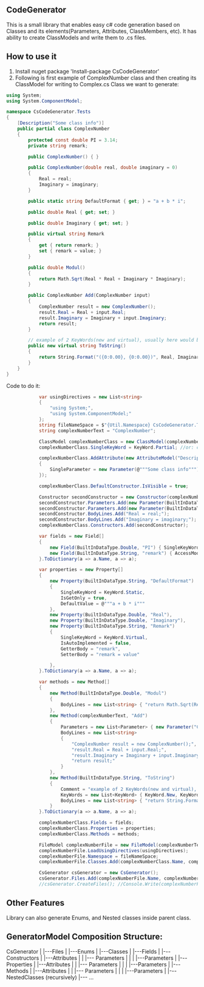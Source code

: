 ## CodeGenerator
This is a small library that enables easy c# code generation based on Classes and its elements(Parameters, Attributes, ClassMembers, etc).
It has ability to create ClassModels and write them to .cs files.

## How to use it
1. Install nuget package
  'Install-package CsCodeGenerator'
2. Following is first example of ComplexNumber class and then creating its ClassModel for writing to Complex.cs
Class we want to generate:
````csharp
using System;
using System.ComponentModel;

namespace CsCodeGenerator.Tests
{
    [Description("Some class info")]
    public partial class ComplexNumber
    {
        protected const double PI = 3.14;
        private string remark;

        public ComplexNumber() { }

        public ComplexNumber(double real, double imaginary = 0)
        {
            Real = real;
            Imaginary = imaginary;
        }

        public static string DefaultFormat { get; } = "a + b * i";

        public double Real { get; set; }

        public double Imaginary { get; set; }

        public virtual string Remark
        {
            get { return remark; }
            set { remark = value; }
        }

        public double Modul()
        {
            return Math.Sqrt(Real * Real + Imaginary * Imaginary);
        }

        public ComplexNumber Add(ComplexNumber input)
        {
            ComplexNumber result = new ComplexNumber();
            result.Real = Real + input.Real;
            result.Imaginary = Imaginary + input.Imaginary;
            return result;
        }

        // example of 2 KeyWords(new and virtual), usually here would be just virtual
        public new virtual string ToString()
        {
            return String.Format("({0:0.00}, {0:0.00})", Real, Imaginary);
        }
    }
}
````

Code to do it:
````csharp
            var usingDirectives = new List<string>
            {
                "using System;",
                "using System.ComponentModel;"
            };
            string fileNameSpace = $"{Util.Namespace} CsCodeGenerator.Tests";
            string complexNumberText = "ComplexNumber";

            ClassModel complexNumberClass = new ClassModel(complexNumberText);
            complexNumberClass.SingleKeyWord = KeyWord.Partial; //or: complexNumberClass.KeyWords.Add(KeyWord.Partial);

            complexNumberClass.AddAttribute(new AttributeModel("Description")
            {
                SingleParameter = new Parameter(@"""Some class info""")
            });

            complexNumberClass.DefaultConstructor.IsVisible = true;

            Constructor secondConstructor = new Constructor(complexNumberClass.Name);
            secondConstructor.Parameters.Add(new Parameter(BuiltInDataType.Double, "real"));
            secondConstructor.Parameters.Add(new Parameter(BuiltInDataType.Double, "imaginary") { Value = "0" });
            secondConstructor.BodyLines.Add("Real = real;");
            secondConstructor.BodyLines.Add("Imaginary = imaginary;");
            complexNumberClass.Constructors.Add(secondConstructor);

            var fields = new Field[]
            {
                new Field(BuiltInDataType.Double, "PI") { SingleKeyWord = KeyWord.Const, DefaultValue = "3.14" },
                new Field(BuiltInDataType.String, "remark") { AccessModifier = AccessModifier.Private },
            }.ToDictionary(a => a.Name, a => a);

            var properties = new Property[]
            {
                new Property(BuiltInDataType.String, "DefaultFormat")
                {
                    SingleKeyWord = KeyWord.Static,
                    IsGetOnly = true,
                    DefaultValue = @"""a + b * i"""
                },
                new Property(BuiltInDataType.Double, "Real"),
                new Property(BuiltInDataType.Double, "Imaginary"),
                new Property(BuiltInDataType.String, "Remark")
                {
                    SingleKeyWord = KeyWord.Virtual,
                    IsAutoImplemented = false,
                    GetterBody = "remark",
                    SetterBody = "remark = value"

                },
            }.ToDictionary(a => a.Name, a => a);

            var methods = new Method[]
            {
                new Method(BuiltInDataType.Double, "Modul")
                {
                    BodyLines = new List<string> { "return Math.Sqrt(Real * Real + Imaginary * Imaginary);" }
                },
                new Method(complexNumberText, "Add")
                {
                    Parameters = new List<Parameter> { new Parameter("ComplexNumber", "input") },
                    BodyLines = new List<string>
                    {
                        "ComplexNumber result = new ComplexNumber();",
                        "result.Real = Real + input.Real;",
                        "result.Imaginary = Imaginary + input.Imaginary;",
                        "return result;"
                    }
                },
                new Method(BuiltInDataType.String, "ToString")
                {
                    Comment = "example of 2 KeyWords(new and virtual), usually here would be just virtual",
                    KeyWords = new List<KeyWord> { KeyWord.New, KeyWord.Virtual },
                    BodyLines = new List<string> { "return String.Format(\"({0:0.00}, {0:0.00})\", Real, Imaginary);" }
                }
            }.ToDictionary(a => a.Name, a => a);

            complexNumberClass.Fields = fields;
            complexNumberClass.Properties = properties;
            complexNumberClass.Methods = methods;

            FileModel complexNumberFile = new FileModel(complexNumberText);
            complexNumberFile.LoadUsingDirectives(usingDirectives);
            complexNumberFile.Namespace = fileNameSpace;
            complexNumberFile.Classes.Add(complexNumberClass.Name, complexNumberClass);

            CsGenerator csGenerator = new CsGenerator();
            csGenerator.Files.Add(complexNumberFile.Name, complexNumberFile);
            //csGenerator.CreateFiles(); //Console.Write(complexNumberFile); 
````

## Other Features
Library can also generate Enums, and Nested classes inside parent class.

## GeneratorModel Composition Structure:
CsGenerator
|
|---Files
	|
	|---Enums
	|
	|---Classes
		|
		|---Fields
		|
		|---Constructors
		|	|---Attributes
		|	|	|--- Parameters
		|	|
		|	|---Parameters
		|
		|---Properties
		|	|---Attributes
		|	|	|--- Parameters
		|	|
		|	|---Parameters
		|
		|---Methods
		|	|---Attributes
		|	|	|--- Parameters
		|	|
		|	|---Parameters
		|
		|---NestedClasses (recursively)
			|--- ...
